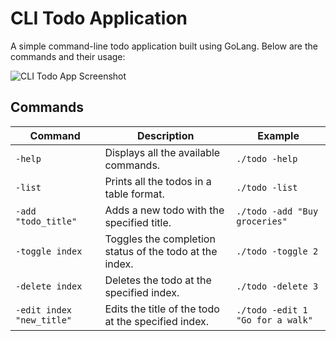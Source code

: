 # CLI Todo Application

A simple command-line todo application built using GoLang. Below are the commands and their usage:

![CLI Todo App Screenshot](path/to/your/image.png)

## Commands

| Command                 | Description                                           | Example                        |
|-------------------------|-------------------------------------------------------|--------------------------------|
| `-help`                | Displays all the available commands.                  | `./todo -help`                |
| `-list`                | Prints all the todos in a table format.               | `./todo -list`                |
| `-add "todo_title"`    | Adds a new todo with the specified title.             | `./todo -add "Buy groceries"` |
| `-toggle index`        | Toggles the completion status of the todo at the index.| `./todo -toggle 2`            |
| `-delete index`        | Deletes the todo at the specified index.              | `./todo -delete 3`            |
| `-edit index "new_title"` | Edits the title of the todo at the specified index.  | `./todo -edit 1 "Go for a walk"` |
